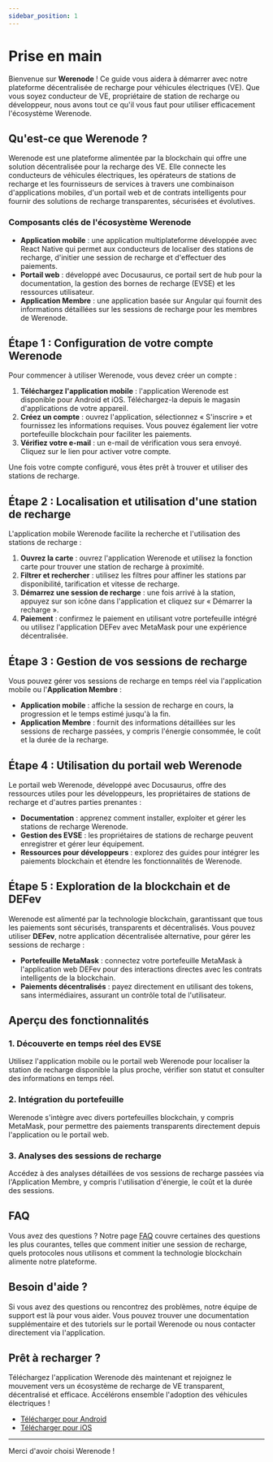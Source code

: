 ```yaml
---
sidebar_position: 1
---
```


# Prise en main

Bienvenue sur **Werenode** ! Ce guide vous aidera à démarrer avec notre plateforme décentralisée de recharge pour véhicules électriques (VE). Que vous soyez conducteur de VE, propriétaire de station de recharge ou développeur, nous avons tout ce qu'il vous faut pour utiliser efficacement l'écosystème Werenode.

## Qu'est-ce que Werenode ?

Werenode est une plateforme alimentée par la blockchain qui offre une solution décentralisée pour la recharge des VE. Elle connecte les conducteurs de véhicules électriques, les opérateurs de stations de recharge et les fournisseurs de services à travers une combinaison d'applications mobiles, d'un portail web et de contrats intelligents pour fournir des solutions de recharge transparentes, sécurisées et évolutives.

### Composants clés de l'écosystème Werenode

- **Application mobile** : une application multiplateforme développée avec React Native qui permet aux conducteurs de localiser des stations de recharge, d'initier une session de recharge et d'effectuer des paiements.
- **Portail web** : développé avec Docusaurus, ce portail sert de hub pour la documentation, la gestion des bornes de recharge (EVSE) et les ressources utilisateur.
- **Application Membre** : une application basée sur Angular qui fournit des informations détaillées sur les sessions de recharge pour les membres de Werenode.

## Étape 1 : Configuration de votre compte Werenode

Pour commencer à utiliser Werenode, vous devez créer un compte :

1. **Téléchargez l'application mobile** : l'application Werenode est disponible pour Android et iOS. Téléchargez-la depuis le magasin d'applications de votre appareil.
2. **Créez un compte** : ouvrez l'application, sélectionnez « S'inscrire » et fournissez les informations requises. Vous pouvez également lier votre portefeuille blockchain pour faciliter les paiements.
3. **Vérifiez votre e-mail** : un e-mail de vérification vous sera envoyé. Cliquez sur le lien pour activer votre compte.

Une fois votre compte configuré, vous êtes prêt à trouver et utiliser des stations de recharge.

## Étape 2 : Localisation et utilisation d'une station de recharge

L'application mobile Werenode facilite la recherche et l'utilisation des stations de recharge :

1. **Ouvrez la carte** : ouvrez l'application Werenode et utilisez la fonction carte pour trouver une station de recharge à proximité.
2. **Filtrer et rechercher** : utilisez les filtres pour affiner les stations par disponibilité, tarification et vitesse de recharge.
3. **Démarrez une session de recharge** : une fois arrivé à la station, appuyez sur son icône dans l'application et cliquez sur « Démarrer la recharge ».
4. **Paiement** : confirmez le paiement en utilisant votre portefeuille intégré ou utilisez l'application DEFev avec MetaMask pour une expérience décentralisée.

## Étape 3 : Gestion de vos sessions de recharge

Vous pouvez gérer vos sessions de recharge en temps réel via l'application mobile ou l'**Application Membre** :

- **Application mobile** : affiche la session de recharge en cours, la progression et le temps estimé jusqu'à la fin.
- **Application Membre** : fournit des informations détaillées sur les sessions de recharge passées, y compris l'énergie consommée, le coût et la durée de la recharge.

## Étape 4 : Utilisation du portail web Werenode

Le portail web Werenode, développé avec Docusaurus, offre des ressources utiles pour les développeurs, les propriétaires de stations de recharge et d'autres parties prenantes :

- **Documentation** : apprenez comment installer, exploiter et gérer les stations de recharge Werenode.
- **Gestion des EVSE** : les propriétaires de stations de recharge peuvent enregistrer et gérer leur équipement.
- **Ressources pour développeurs** : explorez des guides pour intégrer les paiements blockchain et étendre les fonctionnalités de Werenode.

## Étape 5 : Exploration de la blockchain et de DEFev

Werenode est alimenté par la technologie blockchain, garantissant que tous les paiements sont sécurisés, transparents et décentralisés. Vous pouvez utiliser **DEFev**, notre application décentralisée alternative, pour gérer les sessions de recharge :

- **Portefeuille MetaMask** : connectez votre portefeuille MetaMask à l'application web DEFev pour des interactions directes avec les contrats intelligents de la blockchain.
- **Paiements décentralisés** : payez directement en utilisant des tokens, sans intermédiaires, assurant un contrôle total de l'utilisateur.

## Aperçu des fonctionnalités

### 1. Découverte en temps réel des EVSE

Utilisez l'application mobile ou le portail web Werenode pour localiser la station de recharge disponible la plus proche, vérifier son statut et consulter des informations en temps réel.

### 2. Intégration du portefeuille

Werenode s'intègre avec divers portefeuilles blockchain, y compris MetaMask, pour permettre des paiements transparents directement depuis l'application ou le portail web.

### 3. Analyses des sessions de recharge

Accédez à des analyses détaillées de vos sessions de recharge passées via l'Application Membre, y compris l'utilisation d'énergie, le coût et la durée des sessions.

## FAQ

Vous avez des questions ? Notre page [FAQ](../faq) couvre certaines des questions les plus courantes, telles que comment initier une session de recharge, quels protocoles nous utilisons et comment la technologie blockchain alimente notre plateforme.

## Besoin d'aide ?

Si vous avez des questions ou rencontrez des problèmes, notre équipe de support est là pour vous aider. Vous pouvez trouver une documentation supplémentaire et des tutoriels sur le portail Werenode ou nous contacter directement via l'application.

## Prêt à recharger ?

Téléchargez l'application Werenode dès maintenant et rejoignez le mouvement vers un écosystème de recharge de VE transparent, décentralisé et efficace. Accélérons ensemble l'adoption des véhicules électriques !

- [Télécharger pour Android](https://play.google.com/store/apps/details?id=com.werenode.app)
- [Télécharger pour iOS](https://apps.apple.com/fr/app/werenode-charge-ve/id1582403510)

---

Merci d'avoir choisi Werenode !
